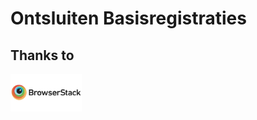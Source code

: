 # Ontsluiten Basisregistraties

## Thanks to
<a href="http://browserstack.com/"><img src="app/images/browserstack-logo-600x315.png" height="60" alt="BrowserStack Logo" /></a>
